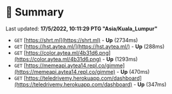 # 📖 Summary
Last updated: **17/5/2022, 10:11:29 PTG "Asia/Kuala_Lumpur"**

- `GET` [https://shrt.ml](https://shrt.ml) - **Up** (2734ms)
- `GET` [https://hst.aytea.ml/](https://hst.aytea.ml/) - **Up** (288ms)
- `GET` [https://color.aytea.ml/4b31d6.png](https://color.aytea.ml/4b31d6.png) - **Up** (1293ms)
- `GET` [https://memeapi.aytea14.repl.co/gimme](https://memeapi.aytea14.repl.co/gimme) - **Up** (470ms)
- `GET` [https://teledrivemy.herokuapp.com/dashboard](https://teledrivemy.herokuapp.com/dashboard) - **Up** (347ms)
